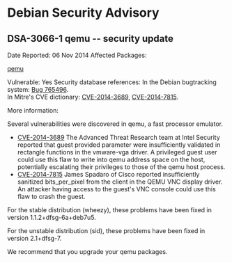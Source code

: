 
Debian Security Advisory
========================


DSA-3066-1 qemu -- security update
----------------------------------



Date Reported:
06 Nov 2014
Affected Packages:

[qemu](https://packages.debian.org/src:qemu)

Vulnerable:
Yes
Security database references:
In the Debian bugtracking system: [Bug 765496](https://bugs.debian.org/cgi-bin/bugreport.cgi?bug=765496).  
In Mitre's CVE dictionary: [CVE-2014-3689](https://security-tracker.debian.org/tracker/CVE-2014-3689), [CVE-2014-7815](https://security-tracker.debian.org/tracker/CVE-2014-7815).  

More information:

Several vulnerabilities were discovered in qemu, a fast processor
emulator.


* [CVE-2014-3689](https://security-tracker.debian.org/tracker/CVE-2014-3689)
The Advanced Threat Research team at Intel Security reported that
 guest provided parameter were insufficiently validated in
 rectangle functions in the vmware-vga driver. A privileged guest
 user could use this flaw to write into qemu address space on the
 host, potentially escalating their privileges to those of the
 qemu host process.
* [CVE-2014-7815](https://security-tracker.debian.org/tracker/CVE-2014-7815)
James Spadaro of Cisco reported insufficiently sanitized
 bits\_per\_pixel from the client in the QEMU VNC display driver. An
 attacker having access to the guest's VNC console could use this
 flaw to crash the guest.


For the stable distribution (wheezy), these problems have been fixed in
version 1.1.2+dfsg-6a+deb7u5.


For the unstable distribution (sid), these problems have been fixed in
version 2.1+dfsg-7.


We recommend that you upgrade your qemu packages.





